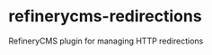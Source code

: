 refinerycms-redirections
========================

RefineryCMS plugin for managing HTTP redirections
